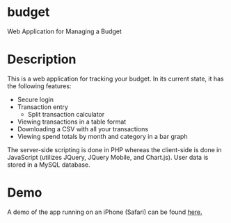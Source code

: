 # budget
Web Application for Managing a Budget

# Description
This is a web application for tracking your budget. In its current state, it has the following features:
- Secure login
- Transaction entry
  - Split transaction calculator
- Viewing transactions in a table format
- Downloading a CSV with all your transactions
- Viewing spend totals by month and category in a bar graph

The server-side scripting is done in PHP whereas the client-side is done in JavaScript (utilizes JQuery, JQuery Mobile, and Chart.js). User data is stored in a MySQL database.

# Demo
A demo of the app running on an iPhone (Safari) can be found [here.](https://youtu.be/Tz6CpjSYha8)
